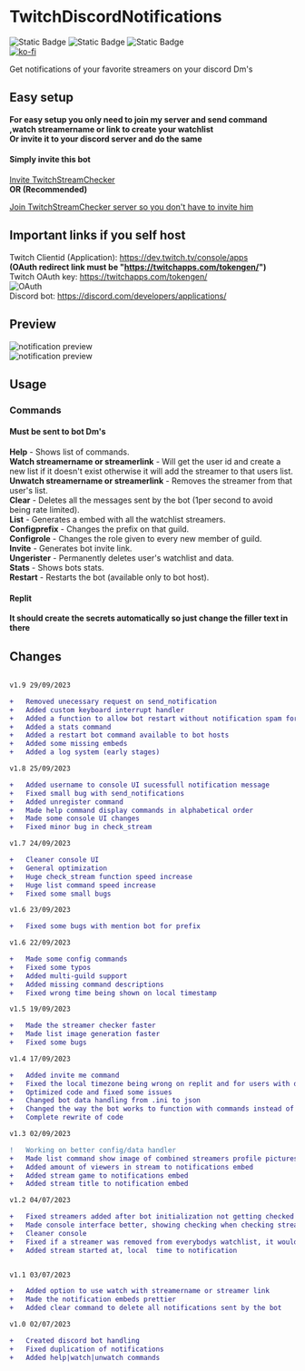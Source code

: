 # **TwitchDiscordNotifications**
![Static Badge](https://img.shields.io/badge/Version-v1.9-8ebff1?style=for-the-badge&logo=v)
![Static Badge](https://img.shields.io/badge/Language-python-3776ab?style=for-the-badge&logo=python)
![Static Badge](https://img.shields.io/badge/License-GNU%20GPL%20v3-blue.svg?style=for-the-badge)  
[![ko-fi](https://ko-fi.com/img/githubbutton_sm.svg)](https://ko-fi.com/S6S8HV2DY)

Get notifications of your favorite streamers on your discord Dm's


## Easy setup
**For easy setup you only need to join my server and send command ,watch streamername or link to create your watchlist  
Or invite it to your discord server and do the same**
#### Simply invite this bot
[Invite TwitchStreamChecker](https://discord.com/api/oauth2/authorize?client_id=1124891382595727460&permissions=8&scope=bot)  
**OR (Recommended)**
  
[Join TwitchStreamChecker server so you don't have to invite him](https://discord.gg/gbdPCxNavc)  

## **Important links if you self host**
Twitch Clientid (Application): https://dev.twitch.tv/console/apps   
**(OAuth redirect link must be "https://twitchapps.com/tokengen/")**  
Twitch OAuth key: https://twitchapps.com/tokengen/  
![OAuth](https://i.imgur.com/fuHBvHK.png)  
Discord bot: https://discord.com/developers/applications/


## Preview  
![notification preview](https://i.imgur.com/hpgxark.png)  
![notification preview](https://i.imgur.com/Dx6LxR6.png)


## **Usage**  
### **Commands**
#### **Must be sent to bot Dm's**  
**Help** - Shows list of commands.  
**Watch streamername or streamerlink** - Will get the user id and create a new list if it doesn't exist otherwise it will add the streamer to that users list.  
**Unwatch streamername or streamerlink** - Removes the streamer from that user's list.  
**Clear** - Deletes all the messages sent by the bot (1per second to avoid being rate limited).  
**List** - Generates a embed with all the watchlist streamers.  
**Configprefix** - Changes the prefix on that guild.  
**Configrole** - Changes the role given to every new member of guild.  
**Invite** - Generates bot invite link.  
**Ungerister** - Permanently deletes user's watchlist and data.  
**Stats** - Shows bots stats.  
**Restart** - Restarts the bot (available only to bot host).  
#### Replit
**It should create the secrets automatically so just change the filler text in there**

## Changes
```diff

v1.9 29/09/2023

+   Removed unecessary request on send_notification
+   Added custom keyboard interrupt handler
+   Added a function to allow bot restart without notification spam for already streaming streamers
+   Added a stats command
+   Added a restart bot command available to bot hosts
+   Added some missing embeds
+   Added a log system (early stages)

v1.8 25/09/2023

+   Added username to console UI sucessfull notification message
+   Fixed small bug with send_notifications
+   Added unregister command
+   Made help command display commands in alphabetical order
+   Made some console UI changes
+   Fixed minor bug in check_stream

v1.7 24/09/2023

+   Cleaner console UI
+   General optimization
+   Huge check_stream function speed increase
+   Huge list command speed increase
+   Fixed some small bugs

v1.6 23/09/2023

+   Fixed some bugs with mention bot for prefix

v1.6 22/09/2023

+   Made some config commands
+   Fixed some typos
+   Added multi-guild support
+   Added missing command descriptions
+   Fixed wrong time being shown on local timestamp

v1.5 19/09/2023

+   Made the streamer checker faster
+   Made list image generation faster
+   Fixed some bugs

v1.4 17/09/2023

+   Added invite me command
+   Fixed the local timezone being wrong on replit and for users with different timezone from script host
+   Optimized code and fixed some issues
+   Changed bot data handling from .ini to json
+   Changed the way the bot works to function with commands instead of plain messages
+   Complete rewrite of code

v1.3 02/09/2023

!   Working on better config/data handler
+   Made list command show image of combined streamers profile pictures
+   Added amount of viewers in stream to notifications embed
+   Added stream game to notifications embed
+   Added stream title to notification embed

v1.2 04/07/2023

+   Fixed streamers added after bot initialization not getting checked
+   Made console interface better, showing checking when checking streamer and showing currently streaming streamers
+   Cleaner console
+   Fixed if a streamer was removed from everybodys watchlist, it wouldn't leave the currently streaming list
+   Added stream started at, local  time to notification


v1.1 03/07/2023

+   Added option to use watch with streamername or streamer link
+   Made the notification embeds prettier
+   Added clear command to delete all notifications sent by the bot

v1.0 02/07/2023

+   Created discord bot handling
+   Fixed duplication of notifications
+   Added help|watch|unwatch commands

```
